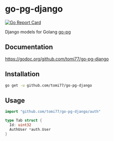 # go-pg-django

[![Go Report Card](https://goreportcard.com/badge/github.com/tomi77/go-pg-django)](https://goreportcard.com/report/github.com/tomi77/go-pg-django)

Django models for Golang [go-pg](https://github.com/go-pg/pg)

## Documentation

https://godoc.org/github.com/tomi77/go-pg-django

## Installation

~~~sh
go get -u github.com/tomi77/go-pg-django
~~~

## Usage

~~~go
import "github.com/tomi77/go-pg-django/auth"

type Tab struct {
  Id: uint32
  AuthUser *auth.User
}
~~~
